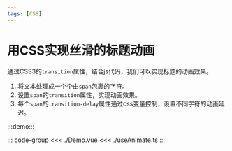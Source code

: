 ```yaml
---
tags: [CSS]
---
```


# 用CSS实现丝滑的标题动画

通过CSS3的`transition`属性，结合js代码，我们可以实现标题的动画效果。

1. 将文本处理成一个个由`span`包裹的字符。
2. 设置`span`的`transition`属性，实现动画效果。
3. 每个`span`的`transition-delay`属性通过css变量控制，设置不同字符的动画延迟。


:::demo:::

::: code-group
<<< ./Demo.vue
<<< ./useAnimate.ts
:::
